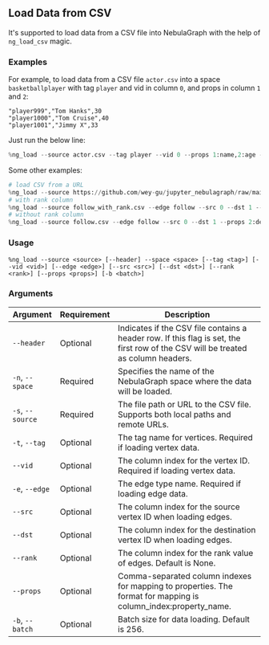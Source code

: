 ## Load Data from CSV

It's supported to load data from a CSV file into NebulaGraph with the help of `ng_load_csv` magic.

### Examples

For example, to load data from a CSV file `actor.csv` into a space `basketballplayer` with tag `player` and vid in column `0`, and props in column `1` and `2`:

```csv
"player999","Tom Hanks",30
"player1000","Tom Cruise",40
"player1001","Jimmy X",33
```

Just run the below line:

```python
%ng_load --source actor.csv --tag player --vid 0 --props 1:name,2:age --space basketballplayer
```

Some other examples:

```python
# load CSV from a URL
%ng_load --source https://github.com/wey-gu/jupyter_nebulagraph/raw/main/examples/actor.csv --tag player --vid 0 --props 1:name,2:age --space demo_basketballplayer
# with rank column
%ng_load --source follow_with_rank.csv --edge follow --src 0 --dst 1 --props 2:degree --rank 3 --space basketballplayer
# without rank column
%ng_load --source follow.csv --edge follow --src 0 --dst 1 --props 2:degree --space basketballplayer
```

### Usage

```
%ng_load --source <source> [--header] --space <space> [--tag <tag>] [--vid <vid>] [--edge <edge>] [--src <src>] [--dst <dst>] [--rank <rank>] [--props <props>] [-b <batch>]
```

### Arguments

| Argument | Requirement | Description |
|----------|-------------|-------------|
| `--header` | Optional | Indicates if the CSV file contains a header row. If this flag is set, the first row of the CSV will be treated as column headers. |
| `-n`, `--space` | Required | Specifies the name of the NebulaGraph space where the data will be loaded. |
| `-s`, `--source` | Required | The file path or URL to the CSV file. Supports both local paths and remote URLs. |
| `-t`, `--tag` | Optional | The tag name for vertices. Required if loading vertex data. |
| `--vid` | Optional | The column index for the vertex ID. Required if loading vertex data. |
| `-e`, `--edge` | Optional | The edge type name. Required if loading edge data. |
| `--src` | Optional | The column index for the source vertex ID when loading edges. |
| `--dst` | Optional | The column index for the destination vertex ID when loading edges. |
| `--rank` | Optional | The column index for the rank value of edges. Default is None. |
| `--props` | Optional | Comma-separated column indexes for mapping to properties. The format for mapping is column_index:property_name. |
| `-b`, `--batch` | Optional | Batch size for data loading. Default is 256. |
